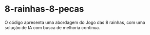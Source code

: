 # 8-rainhas-8-pecas
O código apresenta uma abordagem do Jogo das 8 rainhas, com uma solução de IA com busca de melhoria continua.
